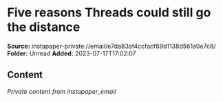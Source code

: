 # Five reasons Threads could still go the distance

**Source:** instapaper-private://email/e7da83af4ccfacf69d1138d561a0e7c8/
**Folder:** Unread
**Added:** 2023-07-17T17:02:07




## Content
*Private content from instapaper_email*
